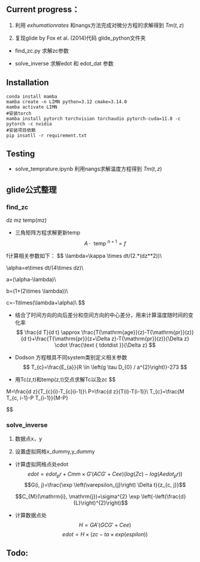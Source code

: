 ## Current progress：

1. 利用 $exhumation rates$ 和nangs方法完成对微分方程的求解得到 $Tm(t,z)$ 

2. 复现glide by Fox et al. (2014)代码
glide_python文件夹

- find_zc.py 求解zc参数

- solve_inverse 求解edot 和 edot_dat 参数

## Installation

    conda install mamba
    mamba create -n LIMN python=3.12 cmake=3.14.0
    mamba activate LIMN
    #安装torch
    mamba install pytorch torchvision torchaudio pytorch-cuda=11.8 -c pytorch -c nvidia
    #安装项目依赖
    pip insatll -r requirement.txt
    
## Testing

* solve_temprature.ipynb 利用nangs求解温度方程得到 $Tm(t,z)$ 

## glide公式整理
### find_zc

dz mz
temp(mz)
* 三角矩阵方程求解更新temp
$$A \cdot \text { temp }^{n+1}=f$$

f计算相关参数如下：
$$
   \lambda=\kappa \times dt/(2.*(dz**2))\\

  \alpha=e\times dt/(4\times dz)\\
 
   a=(\alpha-\lambda)\\
 
   b=(1+(2\times \lambda))\\
   
   c=-1\times(\lambda+\alpha)\\
$$
* 结合了时间方向的向后差分和空间方向的中心差分，用来计算温度随时间的变化率
$$
\frac{d T}{d t} \approx \frac{T{\mathrm{age}}(z)-T{\mathrm{pr}}(z)}{d t}+\frac{T{\mathrm{pr}}(z+\Delta z)-T{\mathrm{pr}}(z)}{\Delta z} \cdot \frac{\text { tdotdist }}{\Delta z}
$$

* Dodson 方程根具不同system类别定义相关参数
$$
T_{c}=\frac{E_{a}}{R \ln \left(g \tau D_{0} / a^{2}\right)}-273
$$


* 用Tc(z,t)和temp(z,t)交点求解Tc以及zc
$$

M=\frac{d z}{T_{c}(i)-T_{c}(i-1)}\\
P=\frac{d z}{T(i)-T(i-1)}\\
T_{c}=\frac{M T_{c, i-1}-P T_{i-1}}{M-P}

$$


### solve_inverse
1. 数据点x，y

2. 设置虚拟网格x_dummy,y_dummy



 * 计算虚拟网格点处edot
 $$edot = edot_pr + Cmm\times G'(ACG'+Cee) (log(Zc) - log(Aedot_pr))$$
  $$G(i, j)=\frac{\exp \left(\varepsilon_{j}\right) \Delta t}{z_{c, j}}$$

$$C_{M}(\mathrm{i}, \mathrm{j})=\sigma^{2} \exp \left(-\left(\frac{d}{L}\right)^{2}\right)$$
* 计算数据点处
$$
H = GA'(GCG'+Cee)
$$
$$
edot=H\times (zc-ta\times exp(espilon))
$$

## Todo:
